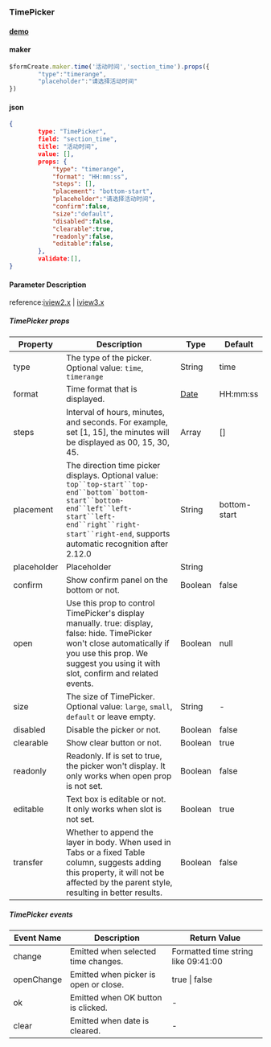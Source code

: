 ### TimePicker

#### [demo](https://jsrun.net/GehKp/edit)

#### maker
```js
$formCreate.maker.time('活动时间','section_time').props({
        "type":"timerange",
        "placeholder":"请选择活动时间"
})
```

#### json
```json
{
        type: "TimePicker",
        field: "section_time",
        title: "活动时间",
        value: [],
        props: {
            "type": "timerange",
            "format": "HH:mm:ss",
            "steps": [],
            "placement": "bottom-start",
            "placeholder":"请选择活动时间",
            "confirm":false,
            "size":"default",
            "disabled":false,
            "clearable":true,
            "readonly":false,
            "editable":false,
        },
        validate:[],
}
```

#### Parameter Description

reference:[iview2.x](http://v2.iviewui.com/components/time-picker#API) | [iview3.x](https://www.iviewui.com/components/time-picker#API)




##### TimePicker props

| Property    | Description                                                  | Type                        | Default      |
| ----------- | ------------------------------------------------------------ | --------------------------- | ------------ |
| type        | The type of the picker. Optional value: `time`, `timerange`  | String                      | time         |
| format      | Time format that is displayed.                               | [ Date](javascript:void(0)) | HH:mm:ss     |
| steps       | Interval of hours, minutes, and seconds. For example, set [1, 15], the minutes will be displayed as 00, 15, 30, 45. | Array                       | []           |
| placement   | The direction time picker displays. Optional value: `top``top-start``top-end``bottom``bottom-start``bottom-end``left``left-start``left-end``right``right-start``right-end`, supports automatic recognition after 2.12.0 | String                      | bottom-start |
| placeholder | Placeholder                                                  | String                      |              |
| confirm     | Show confirm panel on the bottom or not.                     | Boolean                     | false        |
| open        | Use this prop to control TimePicker's display manually. true: display, false: hide. TimePicker won't close automatically if you use this prop. We suggest you using it with slot, confirm and related events. | Boolean                     | null         |
| size        | The size of TimePicker. Optional value: `large`, `small`, `default` or leave empty. | String                      | -            |
| disabled    | Disable the picker or not.                                   | Boolean                     | false        |
| clearable   | Show clear button or not.                                    | Boolean                     | true         |
| readonly    | Readonly. If is set to true, the picker won't display. It only works when open prop is not set. | Boolean                     | false        |
| editable    | Text box is editable or not. It only works when slot is not set. | Boolean                     | true         |
| transfer    | Whether to append the layer in body. When used in Tabs or a fixed Table column, suggests adding this property, it will not be affected by the parent style, resulting in better results. | Boolean                     | false        |

##### TimePicker events

| Event Name  | Description                           | Return Value                        |
| ----------- | ------------------------------------- | ----------------------------------- |
| change      | Emitted when selected time changes.   | Formatted time string like 09:41:00 |
| openChange | Emitted when picker is open or close. | true \| false                       |
| ok          | Emitted when OK button is clicked.    | -                                   |
| clear       | Emitted when date is cleared.         | -                                   |

